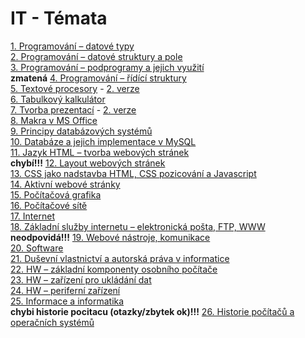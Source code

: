 # IT - Témata

[1.  Programování – datové typy](otazky/1.md)  
[2.  Programování – datové struktury a pole](otazky/2.md)  
[3.  Programování – podprogramy a jejich využití](otazky/3.md)  
**zmatená** [4.  Programování – řídící struktury](otazky/4.md)  
[5.  Textové procesory](otazky/5.md) - [2. verze](otazky/5_1.md)  
[6.  Tabulkový kalkulátor](otazky/6.md)  
[7.  Tvorba prezentací](otazky/7.md) - [2. verze](otazky/7_1.md)  
[8.  Makra v MS Office](otazky/8.md)  
[9.  Principy databázových systémů](otazky/9.md)  
[10. Databáze a jejich implementace v MySQL](otazky/10.md)  
[11. Jazyk HTML – tvorba webových stránek](otazky/11.md)  
**chybí!!!** [12. Layout webových stránek](otazky/12.md)  
[13. CSS jako nadstavba HTML, CSS pozicování a Javascript](otazky/13.md)  
[14. Aktivní webové stránky](otazky/14.md)  
[15. Počítačová grafika](otazky/15.md)  
[16. Počítačové sítě](otazky/16.md)  
[17. Internet](otazky/17.md)  
[18. Základní služby internetu – elektronická pošta, FTP, WWW](otazky/18.md)  
**neodpovidá!!!** [19. Webové nástroje, komunikace](otazky/19.md)  
[20. Software](otazky/20.md)  
[21. Duševní vlastnictví a autorská práva v informatice](otazky/21.md)  
[22. HW – základní komponenty osobního počítače](otazky/22.md)  
[23. HW – zařízení pro ukládání dat](otazky/23.md)  
[24. HW – periferní zařízení](otazky/24.md)  
[25. Informace a informatika](otazky/25.md)  
**chybi historie pocitacu (otazky/zbytek ok)!!!** [26. Historie počítačů a operačních systémů](otazky/26.md)  
